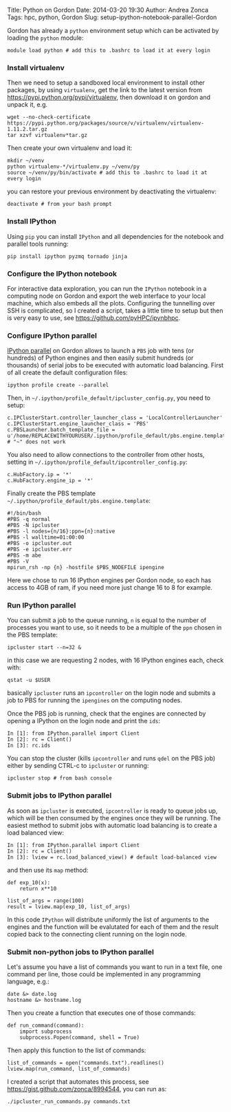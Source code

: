 Title: Python on Gordon
Date: 2014-03-20 19:30
Author: Andrea Zonca
Tags: hpc, python, Gordon
Slug: setup-ipython-notebook-parallel-Gordon

Gordon has already a `python` environment setup which can be activated by loading the `python` module:

    module load python # add this to .bashrc to load it at every login

### Install virtualenv

Then we need to setup a sandboxed local environment to install other packages, by using `virtualenv`, get the link to the latest version from <https://pypi.python.org/pypi/virtualenv>, then download it on gordon and unpack it, e.g.

    wget --no-check-certificate https://pypi.python.org/packages/source/v/virtualenv/virtualenv-1.11.2.tar.gz
    tar xzvf virtualenv*tar.gz

Then create your own virtualenv and load it:

	mkdir ~/venv
    python virtualenv-*/virtualenv.py ~/venv/py
    source ~/venv/py/bin/activate # add this to .bashrc to load it at every login

you can restore your previous environment by deactivating the virtualenv:

	deactivate # from your bash prompt
    
### Install IPython

Using `pip` you can install `IPython` and all dependencies for the notebook and parallel tools running:

    pip install ipython pyzmq tornado jinja

### Configure the IPython notebook
For interactive data exploration, you can run the `IPython` notebook in a computing node on Gordon and export the web interface to your local machine, which also embeds all the plots.
Configuring the tunnelling over SSH is complicated, so I created a script, takes a little time to setup but then is very easy to use, see https://github.com/pyHPC/ipynbhpc.

### Configure IPython parallel
[IPython parallel](http://ipython.org/ipython-doc/stable/parallel/) on Gordon allows to launch a `PBS` job with tens (or hundreds) of Python engines and then easily submit hundreds (or thousands) of serial jobs to be executed with automatic load balancing.
First of all create the default configuration files:

    ipython profile create --parallel 
Then, in `~/.ipython/profile_default/ipcluster_config.py`, you need to setup:

    c.IPClusterStart.controller_launcher_class = 'LocalControllerLauncher' 
    c.IPClusterStart.engine_launcher_class = 'PBS' 
    c.PBSLauncher.batch_template_file = u'/home/REPLACEWITHYOURUSER/.ipython/profile_default/pbs.engine.template' # "~" does not work
    
You also need to allow connections to the controller from other hosts, setting  in `~/.ipython/profile_default/ipcontroller_config.py`: 

    c.HubFactory.ip = '*'
    c.HubFactory.engine_ip = '*'

Finally create the PBS template `~/.ipython/profile_default/pbs.engine.template`:

    #!/bin/bash
    #PBS -q normal
    #PBS -N ipcluster
    #PBS -l nodes={n/16}:ppn={n}:native
    #PBS -l walltime=01:00:00
    #PBS -o ipcluster.out
    #PBS -e ipcluster.err
    #PBS -m abe
    #PBS -V
    mpirun_rsh -np {n} -hostfile $PBS_NODEFILE ipengine

Here we chose to run 16 IPython engines per Gordon node, so each has access to 4GB of ram, if you need more just change 16 to 8 for example.

### Run IPython parallel

You can submit a job to the queue running, `n` is equal to the number of processes you want to use, so it needs to be a multiple of the `ppn` chosen in the PBS template:

    ipcluster start --n=32 &
   
in this case we are requesting 2 nodes, with 16 IPython engines each, check with:

    qstat -u $USER
   
basically `ipcluster` runs an `ipcontroller` on the login node and submits a job to PBS for running the `ipengines` on the computing nodes.

Once the PBS job is running, check that the engines are connected by opening a IPython on the login node and print the `ids`:

    In [1]: from IPython.parallel import Client
    In [2]: rc = Client()
    In [3]: rc.ids

You can stop the cluster (kills `ipcontroller` and runs `qdel` on the PBS job) either by sending CTRL-c to `ipcluster` or running:

    ipcluster stop # from bash console
    
### Submit jobs to IPython parallel

As soon as `ipcluster` is executed, `ipcontroller` is ready to queue jobs up, which will be then consumed by the engines once they will be running.
The easiest method to submit jobs with automatic load balancing is to create a load balanced view:

    In [1]: from IPython.parallel import Client
    In [2]: rc = Client()
    In [3]: lview = rc.load_balanced_view() # default load-balanced view

and then use its `map` method:
    
    def exp_10(x):
    	return x**10
        
    list_of_args = range(100)
    result = lview.map(exp_10, list_of_args)

In this code `IPython` will distribute uniformly the list of arguments to the engines and the function will be evalutated for each of them and the result copied back to the connecting client running on the login node.

### Submit non-python jobs to IPython parallel
Let's assume you have a list of commands you want to run in a text file, one command per line, those could be implemented in any programming language, e.g.:

    date &> date.log
    hostname &> hostname.log
 
Then you create a function that executes one of those commands:

	def run_command(command):
        import subprocess
        subprocess.Popen(command, shell = True)
   
Then apply this function to the list of commands:

    list_of_commands = open("commands.txt").readlines()
    lview.map(run_command, list_of_commands)

I created a script that automates this process, see https://gist.github.com/zonca/8994544, you can run as:

    ./ipcluster_run_commands.py commands.txt


